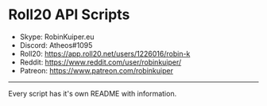 # Roll20 API Scripts

* Skype: RobinKuiper.eu
* Discord: Atheos#1095
* Roll20: https://app.roll20.net/users/1226016/robin-k
* Reddit: https://www.reddit.com/user/robinkuiper/
* Patreon: https://www.patreon.com/robinkuiper

---

Every script has it's own README with information.